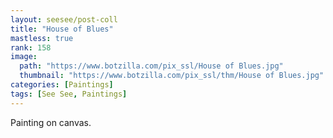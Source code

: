 ```yaml
---
layout: seesee/post-coll
title: "House of Blues"
mastless: true
rank: 158
image:
  path: "https://www.botzilla.com/pix_ssl/House of Blues.jpg"
  thumbnail: "https://www.botzilla.com/pix_ssl/thm/House of Blues.jpg"
categories: [Paintings]
tags: [See See, Paintings]
---
```


Painting on canvas.



